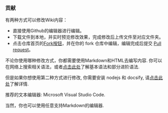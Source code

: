 <h3> 贡献 </h3>

有两种方式可以修改Wiki内容：
- 直接使用Github的编辑器进行编辑。
- 下载文件到本地，并实时预览修改效果，完成修改后上传文件至对应文件夹。
- 点击仓库首页的[Fork按钮](https://github.com/AliceInCradle-Community/Wiki/fork)，并在你的 fork 仓库中编辑，编辑完成后提交 [Pull request](https://github.com/AliceInCradle-Community/Wiki/pulls)。

不论你使用哪种修改方式，你都需要使用Markdown和HTML去编写内容. 你可以在网络上搜索相关语法，或者[点击此处](contribution_v2/common/syntax_zh-hans)了解基本语法和部分进阶语法.

但是如果你想使用第二种方式进行修改, 你需要安装 nodejs 和 docsify, 请[点击此处](https://docsify.js.org/)了解详情.

推荐的文本编辑器: Microsoft Visual Studio Code.

当然，你也可以使用任意支持Markdown的编辑器.
